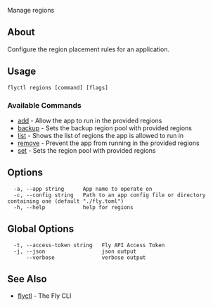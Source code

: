 <p class="font-medium tracking-tight text-gray-400 text-lg -mt-4 mb-9 pb-5 border-b">
  Manage regions
</p>

## About

Configure the region placement rules for an application.

## Usage

~~~
flyctl regions [command] [flags]
~~~

### Available Commands
* [add](/docs/flyctl/regions-add/)	 - Allow the app to run in the provided regions
* [backup](/docs/flyctl/regions-backup/)	 - Sets the backup region pool with provided regions
* [list](/docs/flyctl/regions-list/)	 - Shows the list of regions the app is allowed to run in
* [remove](/docs/flyctl/regions-remove/)	 - Prevent the app from running in the provided regions
* [set](/docs/flyctl/regions-set/)	 - Sets the region pool with provided regions

## Options

~~~
  -a, --app string      App name to operate on
  -c, --config string   Path to an app config file or directory containing one (default "./fly.toml")
  -h, --help            help for regions
~~~

## Global Options

~~~
  -t, --access-token string   Fly API Access Token
  -j, --json                  json output
      --verbose               verbose output
~~~

## See Also

* [flyctl](/docs/flyctl/help/)	 - The Fly CLI

